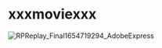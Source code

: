 # xxxmoviexxx

<img src="https://user-images.githubusercontent.com/104802586/172955039-be29b310-25c3-41bd-9586-1eb48ac2e599.gif"
     alt="RPReplay_Final1654719294_AdobeExpress"
     style="float: left; widtht: 1000px;" />
     
